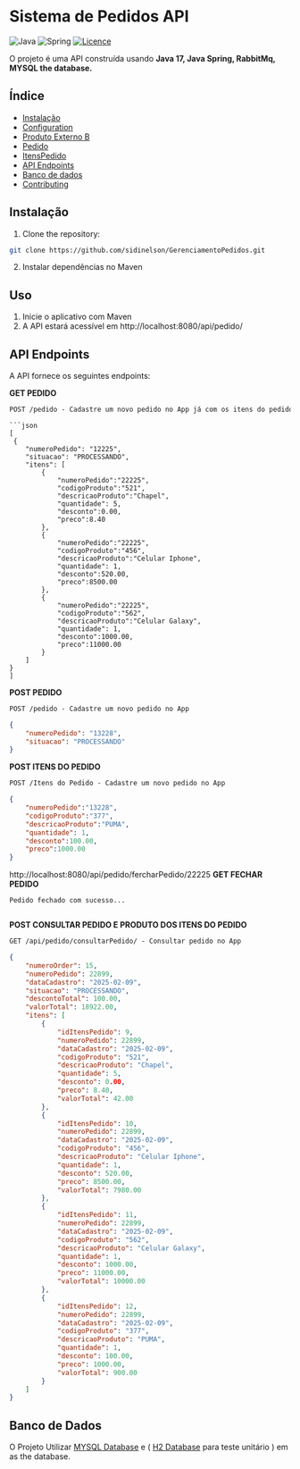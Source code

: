 # Sistema de Pedidos API

![Java](https://img.shields.io/badge/java-%23ED8B00.svg?style=for-the-badge&logo=openjdk&logoColor=white)
![Spring](https://img.shields.io/badge/spring-%236DB33F.svg?style=for-the-badge&logo=spring&logoColor=white)
[![Licence](https://img.shields.io/github/license/Ileriayo/markdown-badges?style=for-the-badge)](./LICENSE)

O projeto é uma API construída usando **Java 17, Java Spring, RabbitMq, MYSQL the database.** 


## Índice

- [Instalação](#installation)
- [Configuration](#configuration)
- [Produto Externo B](#usage)
- [Pedido](#usage)
- [ItensPedido](#usage)
- [API Endpoints](#api-endpoints)
- [Banco de dados](#database)
- [Contributing](#contributing)

## Instalação

1. Clone the repository:

```bash
git clone https://github.com/sidinelson/GerenciamentoPedidos.git
```

2. Instalar dependências no Maven

## Uso

1. Inicie o aplicativo com Maven
2. A API estará acessível em http://localhost:8080/api/pedido/


## API Endpoints
A API fornece os seguintes endpoints:


**GET PEDIDO**
```markdown
POST /pedido - Cadastre um novo pedido no App já com os itens do pedido
```
```
```json
[
 {
    "numeroPedido": "12225",
    "situacao": "PROCESSANDO",
    "itens": [
        {
            "numeroPedido":"22225",
            "codigoProduto":"521",
            "descricaoProduto":"Chapel",
            "quantidade": 5,
            "desconto":0.00,
            "preco":8.40
        },
        {
            "numeroPedido":"22225",
            "codigoProduto":"456",
            "descricaoProduto":"Celular Iphone",
            "quantidade": 1,
            "desconto":520.00,
            "preco":8500.00
        },
        {
            "numeroPedido":"22225",
            "codigoProduto":"562",
            "descricaoProduto":"Celular Galaxy",
            "quantidade": 1,
            "desconto":1000.00,
            "preco":11000.00
        }
    ]
}
]

```



**POST PEDIDO**
```markdown
POST /pedido - Cadastre um novo pedido no App
```
```json
{
    "numeroPedido": "13228",
    "situacao": "PROCESSANDO"
}
```




**POST ITENS DO PEDIDO**
```markdown
POST /Itens do Pedido - Cadastre um novo pedido no App
```
```json
{
    "numeroPedido":"13228",
    "codigoProduto":"377",
    "descricaoProduto":"PUMA",
    "quantidade": 1,
    "desconto":100.00,
    "preco":1000.00
}
```


http://localhost:8080/api/pedido/fercharPedido/22225
**GET FECHAR PEDIDO**
```
Pedido fechado com sucesso...


```

**POST CONSULTAR PEDIDO E PRODUTO DOS ITENS DO PEDIDO**
```markdown
GET /api/pedido/consultarPedido/ - Consultar pedido no App
```
```json
{
    "numeroOrder": 15,
    "numeroPedido": 22899,
    "dataCadastro": "2025-02-09",
    "situacao": "PROCESSANDO",
    "descontoTotal": 100.00,
    "valorTotal": 18922.00,
    "itens": [
        {
            "idItensPedido": 9,
            "numeroPedido": 22899,
            "dataCadastro": "2025-02-09",
            "codigoProduto": "521",
            "descricaoProduto": "Chapel",
            "quantidade": 5,
            "desconto": 0.00,
            "preco": 8.40,
            "valorTotal": 42.00
        },
        {
            "idItensPedido": 10,
            "numeroPedido": 22899,
            "dataCadastro": "2025-02-09",
            "codigoProduto": "456",
            "descricaoProduto": "Celular Iphone",
            "quantidade": 1,
            "desconto": 520.00,
            "preco": 8500.00,
            "valorTotal": 7980.00
        },
        {
            "idItensPedido": 11,
            "numeroPedido": 22899,
            "dataCadastro": "2025-02-09",
            "codigoProduto": "562",
            "descricaoProduto": "Celular Galaxy",
            "quantidade": 1,
            "desconto": 1000.00,
            "preco": 11000.00,
            "valorTotal": 10000.00
        },
        {
            "idItensPedido": 12,
            "numeroPedido": 22899,
            "dataCadastro": "2025-02-09",
            "codigoProduto": "377",
            "descricaoProduto": "PUMA",
            "quantidade": 1,
            "desconto": 100.00,
            "preco": 1000.00,
            "valorTotal": 900.00
        }
    ]
}
```

## Banco de Dados
O Projeto Utilizar
[MYSQL Database](https://www.mysql.com/downloads/) e ( [H2 Database](https://www.h2database.com/html/tutorial.html) para teste unitário ) em as the database. 





